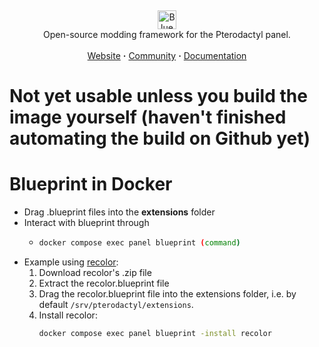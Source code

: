 <!-- Header -->
<br/><p align="center">
  <picture>
    <source media="(prefers-color-scheme: dark)" srcset="https://github.com/BlueprintFramework/main/assets/103201875/c0072c61-0135-4931-b5fa-ce4ee7d79f4a">
    <source media="(prefers-color-scheme: light)" srcset="https://github.com/BlueprintFramework/main/assets/103201875/a652a6e7-b53f-4dcd-ae4e-2051f5c9c7b9">
    <img alt="Blueprint" src="https://github.com/BlueprintFramework/main/assets/103201875/c0072c61-0135-4931-b5fa-ce4ee7d79f4a" height="30">
  </picture>
  <br/>
  Open-source modding framework for the Pterodactyl panel.
  <br/><br/>
  <a href="https://blueprint.zip">Website</a> <b>·</b>
  <a href="https://discord.gg/CUwHwv6xRe">Community</a> <b>·</b>
  <a href="https://blueprint.zip/docs">Documentation</a>
</p>

# Not yet usable unless you build the image yourself (haven't finished automating the build on Github yet)
# Blueprint in Docker
- Drag .blueprint files into the **extensions** folder
- Interact with blueprint through
  - ```bash
    docker compose exec panel blueprint (command)
    ```
- Example using [recolor](https://github.com/sp11rum/recolor):
  1. Download recolor's .zip file
  2. Extract the recolor.blueprint file
  3. Drag the recolor.blueprint file into the extensions folder, i.e. by default `/srv/pterodactyl/extensions`.
  5. Install recolor:
     ```bash
     docker compose exec panel blueprint -install recolor
     ```
